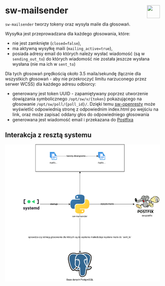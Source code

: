# sw-mailsender <img src="../static/logo-with-embedded-font/logo-simple.png" align="right" height="42px" width="42px">

`sw-mailsender` tworzy tokeny oraz wysyła maile dla głosowań.

Wysyłka jest przeprowadzana dla każdego głosowania, które:

- nie jest zamknięte (`closed=false`),
- ma aktywną wysyłkę maili (`mailing_active=true`),
- posiada adresy email do których należy wysłać wiadomość (są w `sending_out_to`) do których wiadomość nie została jeszcze wysłana wysłana (nie ma ich w `sent_to`)

Dla tych głosowań prędkością około 3.5 maila/sekundę (łącznie dla wszystkich głosowań - aby nie przekroczyć limitu narzuconego przez serwer WCSS) dla każdego adresu odbiorcy:

- generowany jest token UUID - zapamiętywany poprzez utworzenie dowiązania symbolicznego `/opt/sw/v/{token}` pokazującego na głosowanie `/opt/sw/poll/{poll_id}/`. Dzięki temu [sw-openresty](../sw-openresty) może wyświetlić odpowiednią stronę z odpowiednim index.html po wejściu na link, oraz może zapisać oddany głos do odpowiedniego głosowania
- generowana jest wiadomość email i przekazana do [Postfixa](../sw-postfix)

## Interakcja z resztą systemu

![](.images/interactions-sw-mailsender.png)
